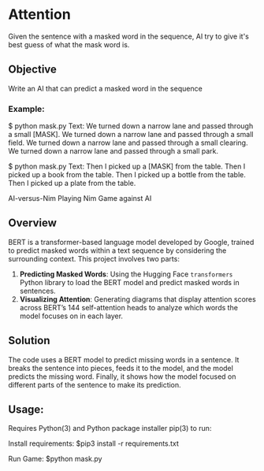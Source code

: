 # Attention
Given the sentence with a masked word in the sequence, AI try to give it's best guess of what the mask word is.

## Objective
Write an AI that can predict a masked word in the sequence

### Example:
$ python mask.py
Text: We turned down a narrow lane and passed through a small [MASK].
We turned down a narrow lane and passed through a small field.
We turned down a narrow lane and passed through a small clearing.
We turned down a narrow lane and passed through a small park.

$ python mask.py
Text: Then I picked up a [MASK] from the table.
Then I picked up a book from the table.
Then I picked up a bottle from the table.
Then I picked up a plate from the table.

AI-versus-Nim
Playing Nim Game against AI


## Overview

BERT is a transformer-based language model developed by Google, trained to predict masked words within a text sequence by considering the surrounding context. This project involves two parts:
1. **Predicting Masked Words**: Using the Hugging Face `transformers` Python library to load the BERT model and predict masked words in sentences.
2. **Visualizing Attention**: Generating diagrams that display attention scores across BERT’s 144 self-attention heads to analyze which words the model focuses on in each layer.

## Solution
The code uses a BERT model to predict missing words in a sentence. It breaks the sentence into pieces, feeds it to the model, and the model predicts the missing word. Finally, it shows how the model focused on different parts of the sentence to make its prediction.

## Usage:
Requires Python(3) and Python package installer pip(3) to run:

Install requirements: $pip3 install -r requirements.txt

Run Game: $python mask.py
